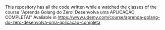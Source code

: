 This repository has all the code written while a watched the classes of the course "Aprenda Golang do Zero! Desenvolva uma APLICAÇÃO COMPLETA!" Avaliable in https://www.udemy.com/course/aprenda-golang-do-zero-desenvolva-uma-aplicacao-completa
